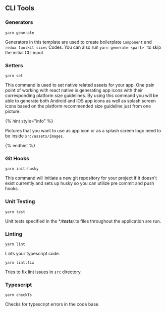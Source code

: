 ## CLI Tools

### Generators

```
yarn generate
```

Generators in this template are used to create boilerplate `Component` and `redux toolkit sices` Codes. You can also run `yarn generate <part> ` to skip the initial CLI input.

### Setters

```
yarn set
```

This command is used to set native related assets for your app. One pain point of working with react native is generating app icons with their corresponding platform size guidelines. By using this command you will be able to generate both Android and IOS app icons as well as splash screen icons based on the platform recommended size guideline just from one picture.

{% hint style="info" %}

Pictures that you want to use as app icon or as a splash screen logo need to be inside `src/assets/images`.

{% endhint %}

### Git Hooks

```
yarn init-husky
```

This command will initiate a new git repository for your project if it doesn't exist currently and sets up husky so you can utilize pre commit and push hooks.

### Unit Testing

```
yarn test
```

Unit tests specified in the \*_/**tests**/_.ts files throughout the application are run.

### Linting

```
yarn lint
```

Lints your typescript code.

```
yarn lint:fix
```

Tries to fix lint issues in `src` directory.

### Typescript

```
yarn checkTs
```

Checks for typescript errors in the code base.
